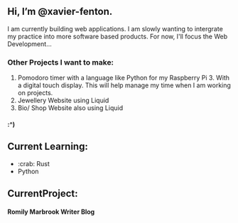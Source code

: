 ## Hi, I’m @xavier-fenton.


I am currently building web applications. 
I am slowly wanting to intergrate my practice into more software based products. For now, I'll focus the Web Development...


### Other Projects I want to make:

1. Pomodoro timer with a language like Python for my Raspberry Pi 3. With a digital touch display. This will help manage my time when I am working on projects. 
2. Jewellery Website using Liquid
3. Bio/ Shop Website also using Liquid

#### :^)

## Current Learning:
<ul>
  <li> :crab: Rust</li>
  <link rel="stylesheet" href="https://cdn.jsdelivr.net/gh/devicons/devicon@v2.15.1/devicon.min.css">
  <li> Python </li>
</ul>  

## CurrentProject: 

#### Romily Marbrook Writer Blog
<!---
xavier-fenton/xavier-fenton is a ✨ special ✨ repository because its `README.md` (this file) appears on your GitHub profile.
You can click the Preview link to take a look at your changes.
--->
